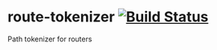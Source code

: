 # route-tokenizer [![Build Status](https://travis-ci.com/thoughtsunificator/route-tokenizer.svg?branch=master)](https://travis-ci.com/thoughtsunificator/route-tokenizer)
Path tokenizer for routers

